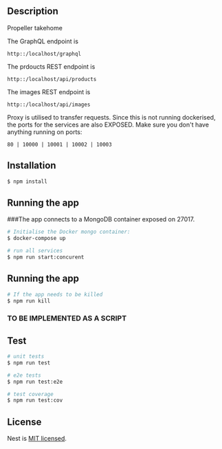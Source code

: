 ## Description

Propeller takehome 

The GraphQL endpoint is 
```
http::/localhost/graphql
```

The prdoucts REST endpoint is 
```
http::/localhost/api/products
```

The images REST endpoint is 
```
http::/localhost/api/images
```

Proxy is utilised to transfer requests. Since this is not running dockerised, the ports for the services are also EXPOSED. Make sure you don't have anything running on ports:
```
80 | 10000 | 10001 | 10002 | 10003
```

## Installation

```bash
$ npm install
```

## Running the app

###The app connects to a MongoDB container exposed on 27017.

```bash
# Initialise the Docker mongo container:
$ docker-compose up

# run all services
$ npm run start:concurent
```

## Running the app

```bash
# If the app needs to be killed
$ npm run kill

```


### TO BE IMPLEMENTED AS A SCRIPT
## Test

```bash
# unit tests
$ npm run test

# e2e tests
$ npm run test:e2e

# test coverage
$ npm run test:cov
```


## License

Nest is [MIT licensed](LICENSE).
